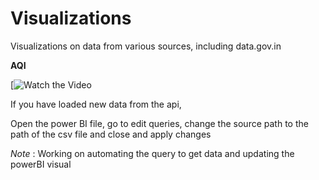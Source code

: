 # Visualizations
Visualizations on data from various sources, including data.gov.in

**AQI**


[![Watch the Video](https://youtu.be/6X9Y2pAqCqU)

If you have loaded new data from the api,

Open the power BI file, go to edit queries, change the source path to the path of the csv file and close and apply changes



*Note* : Working on automating the query to get data and updating the powerBI visual
